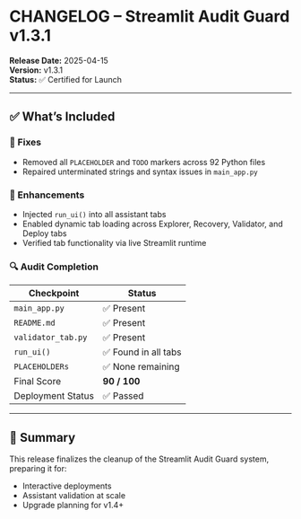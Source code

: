 # CHANGELOG – Streamlit Audit Guard v1.3.1

**Release Date:** 2025-04-15  
**Version:** v1.3.1  
**Status:** ✅ Certified for Launch

---

## ✅ What’s Included

### 🔧 Fixes
- Removed all `PLACEHOLDER` and `TODO` markers across 92 Python files
- Repaired unterminated strings and syntax issues in `main_app.py`

### 🧠 Enhancements
- Injected `run_ui()` into all assistant tabs
- Enabled dynamic tab loading across Explorer, Recovery, Validator, and Deploy tabs
- Verified tab functionality via live Streamlit runtime

### 🔍 Audit Completion
| Checkpoint            | Status |
|------------------------|--------|
| `main_app.py`          | ✅ Present |
| `README.md`            | ✅ Present |
| `validator_tab.py`     | ✅ Present |
| `run_ui()`             | ✅ Found in all tabs |
| `PLACEHOLDERs`         | ✅ None remaining |
| Final Score            | **90 / 100** |
| Deployment Status      | ✅ Passed |

---

## 🧾 Summary

This release finalizes the cleanup of the Streamlit Audit Guard system, preparing it for:
- Interactive deployments
- Assistant validation at scale
- Upgrade planning for v1.4+